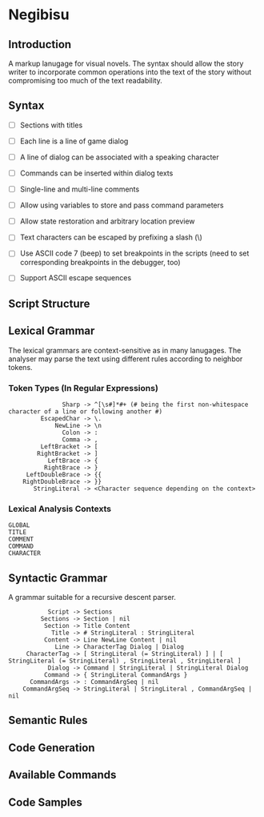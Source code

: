 # Negibisu

## Introduction

A markup lanugage for visual novels. The syntax should allow the story writer to incorporate common operations into the text of the story without compromising too much of the text readability.

## Syntax

- [ ] Sections with titles
- [ ] Each line is a line of game dialog
- [ ] A line of dialog can be associated with a speaking character
- [ ] Commands can be inserted within dialog texts
- [ ] Single-line and multi-line comments
- [ ] Allow using variables to store and pass command parameters
- [ ] Allow state restoration and arbitrary location preview
- [ ] Text characters can be escaped by prefixing a slash (\\)
- [ ] Use ASCII code 7 (beep) to set breakpoints in the scripts (need to set corresponding breakpoints in the debugger, too)
- [ ] Support ASCII escape sequences


## Script Structure



## Lexical Grammar

The lexical grammars are context-sensitive as in many lanugages. The analyser may parse the text using different rules according to neighbor tokens.

### Token Types (In Regular Expressions)

```
               Sharp -> ^[\s#]*#+ (# being the first non-whitespace character of a line or following another #)
         EscapedChar -> \.
             NewLine -> \n
               Colon -> :
               Comma -> ,
         LeftBracket -> [
        RightBracket -> ]
           LeftBrace -> {
          RightBrace -> }
     LeftDoubleBrace -> {{
    RightDoubleBrace -> }}
       StringLiteral -> <Character sequence depending on the context>
```
### Lexical Analysis Contexts

```
GLOBAL
TITLE
COMMENT
COMMAND
CHARACTER
```
## Syntactic Grammar

A grammar suitable for a recursive descent parser.

```
           Script -> Sections
         Sections -> Section | nil
          Section -> Title Content
            Title -> # StringLiteral : StringLiteral
          Content -> Line NewLine Content | nil
             Line -> CharacterTag Dialog | Dialog
     CharacterTag -> [ StringLiteral (= StringLiteral) ] | [ StringLiteral (= StringLiteral) , StringLiteral , StringLiteral ]
           Dialog -> Command | StringLiteral | StringLiteral Dialog
          Command -> { StringLiteral CommandArgs }
      CommandArgs -> : CommandArgSeq | nil
    CommandArgSeq -> StringLiteral | StringLiteral , CommandArgSeq | nil
```

## Semantic Rules


## Code Generation


## Available Commands

### 


## Code Samples

